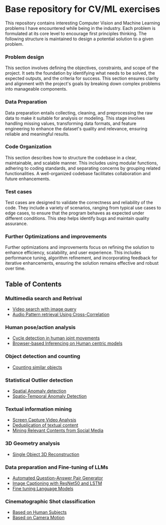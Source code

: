 # Base repository for CV/ML exercises
This repository contains interesting Computer Vision and Machine Learning problems I have encountered while being in the industry.
Each problem is formulated at its core level to encourage first principles thinking. The following structure is maintained to design 
a potential solution to a given problem.

### Problem design  
This section involves defining the objectives, constraints, and scope of the project. It sets the foundation by identifying 
what needs to be solved, the expected outputs, and the criteria for success. This section ensures clarity and alignment 
with the project's goals by breaking down complex problems into manageable components.

### Data Preparation  
Data preparation entails collecting, cleaning, and preprocessing the raw data to make it suitable for analysis or modeling. 
This stage involves handling missing values, transforming data formats, and feature engineering to enhance the dataset's 
quality and relevance, ensuring reliable and meaningful results.

### Code Organization  
This section describes how to  structure the codebase in a clear, maintainable, and scalable manner. This includes using modular 
functions, adhering to coding standards, and separating concerns by grouping related functionalities. A well-organized codebase 
facilitates collaboration and future enhancements.

### Test cases  
Test cases are designed to validate the correctness and reliability of the code. They include a variety of scenarios, ranging 
from typical use cases to edge cases, to ensure that the program behaves as expected under different conditions. This step 
helps identify bugs and maintain quality assurance.

### Further Optimizations and improvements  
Further optimizations and improvements focus on refining the solution to enhance efficiency, scalability, and user experience. 
This includes performance tuning, algorithm refinement, and incorporating feedback for iterative enhancements, ensuring the 
solution remains effective and robust over time.


## Table of Contents

### Multimedia search and Retrival
- [Video search with image query](./ex01/README.md)
- [Audio Pattern retrieval Using Cross-Correlation](./ex14/README.md)

### Human pose/action analysis
- [Cycle detection in human joint movements](./ex02/README.md)
- [Browser-based Inferencing on Human centric models](./ex05/README.md)

### Object detection and counting
- [Counting similar objects](./ex07/README.md)


### Statistical Outlier detection
- [Spatial Anomaly detection](./ex06/README.md)
- [Spatio-Temporal Anomaly Detection](./ex13/README.md)

### Textual information mining
- [Screen Capture Video Analysis](./ex03/README.md)
- [Deduplication of textual content](./ex08/README.md) 
- [Mining Relevant Contents from Social Media](./ex09/README.md) 


### 3D Geometry analysis
- [Single Object 3D Reconstruction](./ex12/README.md)

### Data preparation and Fine-tuning of LLMs
- [Automated Question-Answer Pair Generator](./ex04/README.md)
- [Image Captioning with ResNet50 and LSTM](./ex10/README.md) 
- [Fine tuning Language Models](./ex11/README.md) 

### Cinematographic Shot classification
- [Based on Human Subjects](./ex17/README.md)
- [Based on Camera Motion](./ex16/README.md)